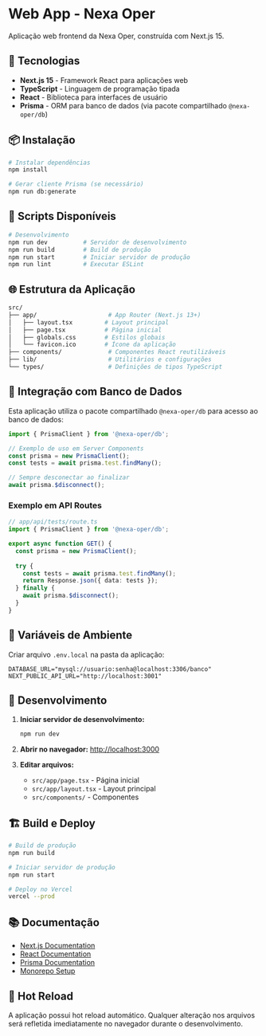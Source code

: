# Web App - Nexa Oper

Aplicação web frontend da Nexa Oper, construída com Next.js 15.

## 🚀 Tecnologias

- **Next.js 15** - Framework React para aplicações web
- **TypeScript** - Linguagem de programação tipada
- **React** - Biblioteca para interfaces de usuário
- **Prisma** - ORM para banco de dados (via pacote compartilhado `@nexa-oper/db`)

## 📦 Instalação

```bash
# Instalar dependências
npm install

# Gerar cliente Prisma (se necessário)
npm run db:generate
```

## 🔧 Scripts Disponíveis

```bash
# Desenvolvimento
npm run dev          # Servidor de desenvolvimento
npm run build        # Build de produção
npm run start        # Iniciar servidor de produção
npm run lint         # Executar ESLint
```

## 🌐 Estrutura da Aplicação

```bash
src/
├── app/                    # App Router (Next.js 13+)
│   ├── layout.tsx         # Layout principal
│   ├── page.tsx           # Página inicial
│   ├── globals.css        # Estilos globais
│   └── favicon.ico        # Ícone da aplicação
├── components/             # Componentes React reutilizáveis
├── lib/                    # Utilitários e configurações
└── types/                  # Definições de tipos TypeScript
```

## 🔗 Integração com Banco de Dados

Esta aplicação utiliza o pacote compartilhado `@nexa-oper/db` para acesso ao banco de dados:

```typescript
import { PrismaClient } from '@nexa-oper/db';

// Exemplo de uso em Server Components
const prisma = new PrismaClient();
const tests = await prisma.test.findMany();

// Sempre desconectar ao finalizar
await prisma.$disconnect();
```

### Exemplo em API Routes

```typescript
// app/api/tests/route.ts
import { PrismaClient } from '@nexa-oper/db';

export async function GET() {
  const prisma = new PrismaClient();
  
  try {
    const tests = await prisma.test.findMany();
    return Response.json({ data: tests });
  } finally {
    await prisma.$disconnect();
  }
}
```

## 📝 Variáveis de Ambiente

Criar arquivo `.env.local` na pasta da aplicação:

```env
DATABASE_URL="mysql://usuario:senha@localhost:3306/banco"
NEXT_PUBLIC_API_URL="http://localhost:3001"
```

## 🚀 Desenvolvimento

1. **Iniciar servidor de desenvolvimento:**

   ```bash
   npm run dev
   ```

2. **Abrir no navegador:** [http://localhost:3000](http://localhost:3000)

3. **Editar arquivos:**
   - `src/app/page.tsx` - Página inicial
   - `src/app/layout.tsx` - Layout principal
   - `src/components/` - Componentes

## 🏗️ Build e Deploy

```bash
# Build de produção
npm run build

# Iniciar servidor de produção
npm run start

# Deploy no Vercel
vercel --prod
```

## 📚 Documentação

- [Next.js Documentation](https://nextjs.org/docs)
- [React Documentation](https://react.dev)
- [Prisma Documentation](https://www.prisma.io/docs)
- [Monorepo Setup](./../../README.md)

## 🔄 Hot Reload

A aplicação possui hot reload automático. Qualquer alteração nos arquivos será refletida
imediatamente no navegador durante o desenvolvimento.
